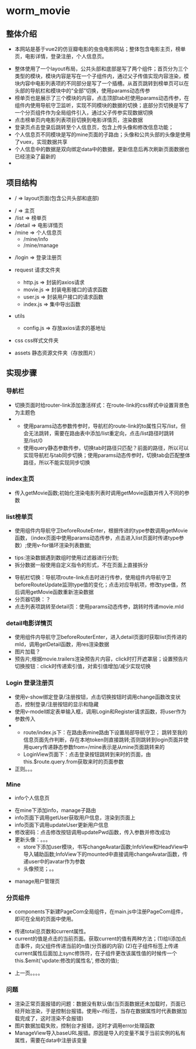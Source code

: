 # worm_movie
## 整体介绍
+ 本网站是基于vue2的仿豆瓣电影的虫虫电影网站；整体包含电影主页，榜单页，电影详情，登录注册，个人信息页。
 - 整体使用了一个layout布局，公共头部和底部是写了两个组件；首页分为三个类型的模块，模块内容是写在一个子组件内，通过父子传值实现内容渲染，模块内容中电影列表项的不同部分是写了一个插槽。从首页跳转到榜单页可以在头部的导航栏和模块中的“全部”切换，使用params动态传参
 - 榜单页也是展示了三个模块的内容，点击顶部tab栏使用params动态传参，在组件内使用导航守卫监听，实现不同模块的数据的切换；底部分页切换是写了一个分页组件作为全局组件引入，通过父子传参实现数据切换
 - 点击榜单页内电影列表项目切换到电影详情页，渲染数据
 - 登录页点击登录后跳转至个人信息页，包含上传头像和修改信息功能；
 - 个人信息页不同模块是写的mine页面的子路由；头像和公共头部的头像是使用了vuex，实现数据共享
 - 个人信息中的数据是双向绑定data中的数据，更新信息后再次刷新页面数据也已经渲染了最新的
 - 

## 项目结构
+  / => layout页面(包含公共头部和底部)
  -  / => 主页
  - /list  => 榜单页
  - /detail => 电影详情页
  - /mine => 个人信息页
    + /mine/info 
    + /mine/manage
+ /login => 登录注册页

+ request 请求文件夹
  - http.js => 封装的axios请求
  - movie.js => 封装电影接口的请求函数
  - user.js => 封装用户接口的请求函数
  - index.js => 集中导出函数

+ utils 
  - config.js => 存放axios请求的基地址

+ css  css样式文件夹

+ assets  静态资源文件夹（存放图片）

## 实现步骤
### 导航栏
 + 切换页面时给router-link添加激活样式：在route-link的css样式中设置背景色为主题色
 + 
   - 使用params动态参数传参时，导航栏的route-link的to属性只写/list，但会无法跳转，需要在路由表中添加/list重定向，点击/list路径时跳转至/list/0
   - 使用query静态参数传参，切换tab时路径只匹配？前面的路径，所以可以实现导航栏与tab同步切换；使用params动态传参时，切换tab会匹配整体路径，所以不能实现同步切换
  
### index主页
 + 传入getMovie函数;初始化渲染电影列表时调用getMovie函数并传入不同的参数

### list榜单页
 + 使用组件内导航守卫beforeRouteEnter，根据传进的type参数调用getMovie函数，（index页面中使用params动态传参，点击进入list页面时传递type参数）;使用v-for循环渲染列表数据;
  - tips:渲染数据遇到数组时使用过滤器进行分割;
  - 拆分数据一般使用自定义指令的形式，不在页面上直接拆分
 + 导航栏切换：导航项route-link点击时进行传参，使用组件内导航守卫beforeRouteUpdate监测type值的变化；点击对应导航项，修改type值，然后调用getMovie函数重新渲染数据
 + 分页器切换：？
 + 点击列表项跳转至detail页：使用params动态传参，跳转时传递movie.mId

 ### detail电影详情页
 + 使用组件内导航守卫beforeRouterEnter，进入detail页面时获取list页传进的mId，调用getDetail函数，用res渲染数据
 + 图片加载？
 + 预告片;根据movie.trailers渲染预告片内容，click时打开遮罩层；设置预告片切换按钮：click时传递索引值，对索引值增加/减少实现切换

 ### Login 登录注册页
 + 使用v-show绑定登录/注册按钮，点击切换按钮时调用change函数改变状态，控制登录/注册按钮的显示和隐藏
 + 使用v-model绑定表单输入框，调用Login和Register请求函数，将user作为参数传入
 + 
   - route/index.js下：在路由表mine路由下设置局部导航守卫； 跳转至我的信息页面先作判断，存在本地token则直接跳转;否则跳转到login页面并使用query传递静态参数from=/mine表示是从mine页面跳转来的
   - LoginView页面下：点击登录按钮跳转到来时的页面，由this.$route.query.from获取来时的页面参数
 + 正则。。。

 ### Mine 
 + info个人信息页
  - 在mine下添加info，manage子路由
  - info页面下调用getUser获取用户信息，渲染到页面上
  - info页面下调用updateUser更新用户信息
  - 修改密码：点击修改按钮调用updatePwd函数，传入参数并修改成功
  - 更新头像：。。。
    + store下添加user模块，书写changeAvatar函数;InfoView和HeadView中导入辅助函数;InfoView下的mounted中直接调用changeAvatar函数，传递user中的avatar作为参数
    + 头像预览；。。
 + manage用户管理页


### 分页组件
 + components下新建PageCom全局组件，在main.js中注册PageCom组件，即可在全局的页面中使用。
  - 传递total总页数和current属性。
  - current的值是点击的当前页面。获取current的值有两种方法；(1)给li添加点击事件，向父组件传递当前的n值(分页器的内容)
  (2)在子组件标签上传递current属性后面加上sync修饰符，在子组件更改该属性值的时候传一个this.$emit('update:修改的属性名', 修改的值);
+ 上一页。。。。

### 问题
 + 渲染正常页面报错的问题：数据没有默认值(当页面数据还未加载时，页面已经开始渲染，于是控制台报错。使用v-if标签，当存在数据属性时代表数据加载完成了，这时渲染不会报错)
 + 图片数据加载失败，控制台才报错，这时才调用error处理函数
 + ManageView导入baseURL报错。原因是导入的变量不属于当前实例的私有属性，需要在data中注册该变量